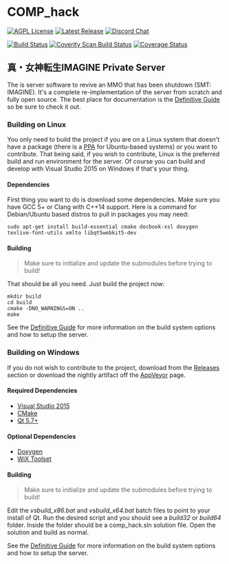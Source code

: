 # COMP\_hack #

[![AGPL License](http://img.shields.io/badge/license-AGPL-brightgreen.svg)](https://opensource.org/licenses/AGPL-3.0)
[![Latest Release](https://img.shields.io/github/downloads/comphack/comp_hack/v4.12.0-wyrd/total.svg)](https://github.com/comphack/comp_hack/releases/tag/v4.12.0-wyrd)
[![Discord Chat](https://img.shields.io/discord/322024695266541579.svg)](http://discord.gg/9jXeKcJ)

[![Build Status](https://travis-ci.com/comphack/comp_hack.svg?branch=develop)](https://travis-ci.com/comphack/comp_hack)
[![Coverity Scan Build Status](https://scan.coverity.com/projects/9671/badge.svg)](https://scan.coverity.com/projects/comphack-comp_hack)
[![Coverage Status](https://coveralls.io/repos/github/comphack/comp_hack/badge.svg?branch=develop)](https://coveralls.io/github/comphack/comp_hack?branch=develop)

## 真・女神転生IMAGINE Private Server ##

The is server software to revive an MMO that has been shutdown (SMT: IMAGINE). It's a complete re-implementation of the server from scratch and fully open source. The best place for documentation is the [Definitive Guide](https://comphack.github.io/guide/) so be sure to check it out.

### Building on Linux ###

You only need to build the project if you are on a Linux system that doesn't have a package (there is a [PPA](https://launchpad.net/~compomega/+archive/ubuntu/comphack) for Ubuntu-based systems) or you want to contribute. That being said, if you wish to contribute, Linux is the preferred build and run environment for the server. Of course you can build and develop with Visual Studio 2015 on Windows if that's your thing.

#### Dependencies ####

First thing you want to do is download some dependencies. Make sure you have GCC 5+ or Clang with C++14 support. Here is a command for Debian/Ubuntu based distros to pull in packages you may need:
```
sudo apt-get install build-essential cmake docbook-xsl doxygen texlive-font-utils xmlto libqt5webkit5-dev
```

#### Building ####

> Make sure to initialize and update the submodules before trying to build!

That should be all you need. Just build the project now:
```
mkdir build
cd build
cmake -DNO_WARNINGS=ON ..
make
```

See the [Definitive Guide](https://comphack.github.io/guide/ch04s02.html) for more information on the build system options and how to setup the server.

### Building on Windows ###

If you do not wish to contribute to the project, download from the [Releases](https://github.com/comphack/comp_hack/releases) section or download the nightly artifact off the [AppVeyor](https://ci.appveyor.com/project/compomega/comp-hack/history) page.

#### Required Dependencies ####

* [Visual Studio 2015](https://visualstudio.microsoft.com/vs/older-downloads/)
* [CMake](https://cmake.org)
* [Qt 5.7+](https://www.qt.io)

#### Optional Dependencies ####

* [Doxygen](http://www.doxygen.nl)
* [WiX Toolset](http://wixtoolset.org)

#### Building ####

> Make sure to initialize and update the submodules before trying to build!

Edit the _vsbuild_x86.bat_ and _vsbuild_x64.bat_ batch files to point to your install of Qt. Run the desired script and you should see a _build32_ or _build64_ folder. Inside the folder should be a comp_hack.sln solution file. Open the solution and build as normal.

See the [Definitive Guide](https://comphack.github.io/guide/ch04s02.html) for more information on the build system options and how to setup the server.
